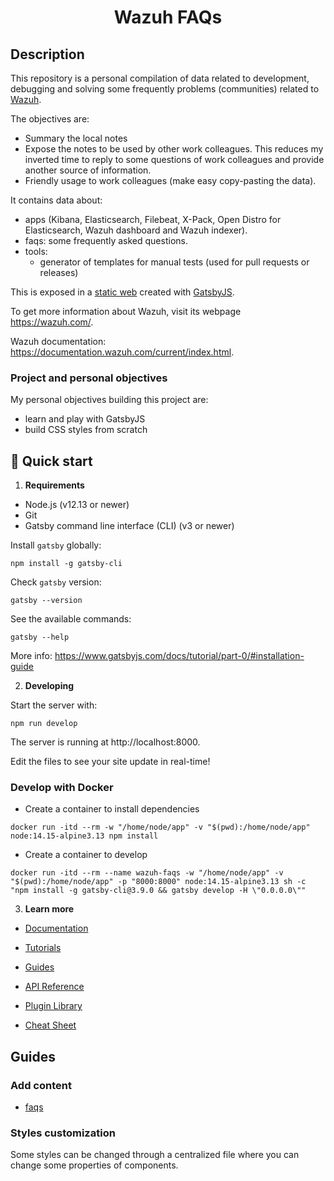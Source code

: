 <h1 align="center">
  Wazuh FAQs
</h1>

## Description

This repository is a personal compilation of data related to development, debugging and solving some frequently problems (communities) related to [Wazuh](https://wazuh.com/).

The objectives are:
- Summary the local notes
- Expose the notes to be used by other work colleagues. This reduces my inverted time to reply to some questions of work colleagues and provide another source of information.
- Friendly usage to work colleagues (make easy copy-pasting the data). 

It contains data about:
- apps (Kibana, Elasticsearch, Filebeat, X-Pack, Open Distro for Elasticsearch, Wazuh dashboard and Wazuh indexer).
- faqs: some frequently asked questions.
- tools:
  - generator of templates for manual tests (used for pull requests or releases)

This is exposed in a [static web](https://desvelao.github.io/wazuh-faqs/) created with [GatsbyJS](https://www.gatsbyjs.com/).

To get more information about Wazuh, visit its webpage https://wazuh.com/.

Wazuh documentation: https://documentation.wazuh.com/current/index.html.

### Project and personal objectives

My personal objectives building this project are:
- learn and play with GatsbyJS
- build CSS styles from scratch

## 🚀 Quick start

1.  **Requirements**

- Node.js (v12.13 or newer)
- Git
- Gatsby command line interface (CLI) (v3 or newer)

Install `gatsby` globally:

```shell
npm install -g gatsby-cli
```

Check `gatsby` version:

```shell
gatsby --version
```

See the available commands:

```shell
gatsby --help
```

More info: https://www.gatsbyjs.com/docs/tutorial/part-0/#installation-guide

2.  **Developing**

Start the server with:

```shell
npm run develop
```

The server is running at http://localhost:8000.

Edit the files to see your site update in real-time!

### Develop with Docker

- Create a container to install dependencies
```
docker run -itd --rm -w "/home/node/app" -v "$(pwd):/home/node/app" node:14.15-alpine3.13 npm install
```

- Create a container to develop
```
docker run -itd --rm --name wazuh-faqs -w "/home/node/app" -v "$(pwd):/home/node/app" -p "8000:8000" node:14.15-alpine3.13 sh -c "npm install -g gatsby-cli@3.9.0 && gatsby develop -H \"0.0.0.0\""
```

3.  **Learn more**

- [Documentation](https://www.gatsbyjs.com/docs/?utm_source=starter&utm_medium=readme&utm_campaign=minimal-starter)

- [Tutorials](https://www.gatsbyjs.com/tutorial/?utm_source=starter&utm_medium=readme&utm_campaign=minimal-starter)

- [Guides](https://www.gatsbyjs.com/tutorial/?utm_source=starter&utm_medium=readme&utm_campaign=minimal-starter)

- [API Reference](https://www.gatsbyjs.com/docs/api-reference/?utm_source=starter&utm_medium=readme&utm_campaign=minimal-starter)

- [Plugin Library](https://www.gatsbyjs.com/plugins?utm_source=starter&utm_medium=readme&utm_campaign=minimal-starter)

- [Cheat Sheet](https://www.gatsbyjs.com/docs/cheat-sheet/?utm_source=starter&utm_medium=readme&utm_campaign=minimal-starter)

## Guides

### Add content

- [faqs](./content/create_faq.md)

### Styles customization

Some styles can be changed through a centralized file where you can change some properties of components.
